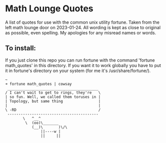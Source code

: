 # Math Lounge Quotes

A list of quotes for use with the common unix utility fortune. 
Taken from the left math lounge door on 2023-01-24.
All wording is kept as close to original as possible, even spelling.
My apologies for any misread names or words.

## To install:
If you just clone this repo you can run fortune with the command 'fortune math_quotes' in this directory. If you want it to work globally you have to put it in fortune's directory on your system (for me it's /usr/share/fortune/).

```
~ 
➜ fortune math_quotes | cowsay
 _________________________________________ 
/ I can't wait to get to rings, they're   \
| so fun. Well, we called them toruses in |
| Topology, but same thing                |
|                                         |
\ -RD                                     /
 ----------------------------------------- 
        \   ^__^
         \  (oo)\_______
            (__)\       )\/\
                ||----w |
                ||     ||
```
